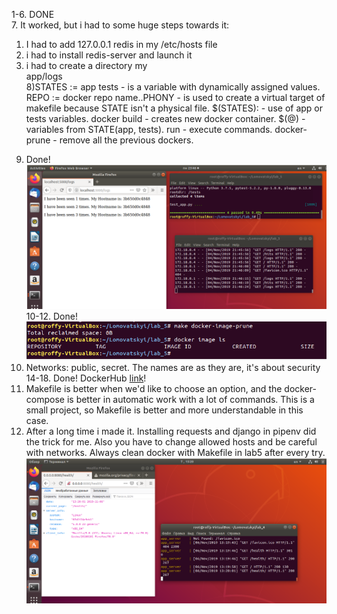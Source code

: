 1-6. DONE <br/>
7. It worked, but i had to some huge steps towards it:<br/>
1) I had to add 127.0.0.1 redis in my /etc/hosts file<br/>
2) i had to install redis-server and launch it<br/>
3) i had to create a directory my<br/>app/logs<br/>
8)STATES := app tests - is a variable with dynamically assigned values. REPO := docker repo name..PHONY - is used to create a virtual target of makefile because STATE isn't a physical file. 
 $(STATES): - use of app or tests variables. docker build - creates new docker container. $(@) - variables from STATE(app, tests). run - execute commands. docker-prune - remove all the previous dockers.<br/>
9. Done!<br/>
![1](./img/1.PNG)<br/>
10-12. Done!<br/>
![2](./img/2.PNG)<br/>
13. Networks: public, secret. The names are as they are, it's about security<br/>
14-18. Done! DockerHub [link](https://cloud.docker.com/repository/docker/roffymonsta/lab<br/>5)!<br/>
19. Makefile is better when we'd like to choose an option, and the docker-compose is better in automatic work with a lot of commands. This is a small project, so Makefile is better and more understandable in this case.<br/>
20. After a long time i made it. Installing requests and django in pipenv did the trick for me. Also you have to change allowed hosts and be careful with networks. Always clean docker with Makefile in lab5 after every try.<br/>
![3](./img/3.PNG)<br/>
